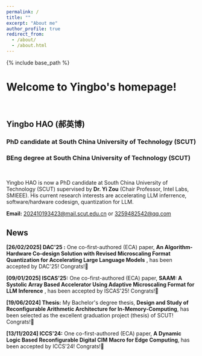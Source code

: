 ```yaml
---
permalink: /
title: ""
excerpt: "About me"
author_profile: true
redirect_from: 
  - /about/
  - /about.html
---
```



{% include base_path %}
# Welcome to Yingbo's homepage!
&emsp;
## Yingbo HAO (郝英博)
### PhD candidate at South China University of Technology (SCUT)
### BEng degree at South China University of Technology (SCUT)
&emsp;

Yingbo HAO is now a PhD candidate at South China University of Technology (SCUT) supervised by **Dr. Yi Zou** (Chair Professor, Intel Labs, SMIEEE). His current research interests are accelerating LLM inferrence, software/hardware codesign, quantization for LLM.


**Email:** 202410193423@mail.scut.edu.cn or 3259482542@qq.com



## News
**[26/02/2025] DAC'25 :** One co-first-authored (ECA) paper, **An Algorithm-Hardware Co-design Solution with Revised Microscaling Format Quantization for Accelerating Large Language Models** , has been accepted by DAC'25! Congrats!🎉

**[09/01/2025] ISCAS'25:** One co-first-authored (ECA) paper, **SAAM: A Systolic Array Based Accelerator Using Adaptive Microscaling Format for LLM Inference** , has been accepted by ISCAS'25! Congrats!🎉

**[19/06/2024] Thesis:** My Bachelor's degree thesis, **Design and Study of Reconfigurable Arithmetic Architecture for In-Memory-Computing**, has been selected as the excellent graduation project (thesis) of SCUT! Congrats!🎉

**[13/11/2024] ICCS'24:** One co-first-authored (ECA) paper, **A Dynamic Logic Based Reconfigurable Digital CIM Macro for Edge Computing**, has been accepted by ICCS'24! Congrats!🎉

